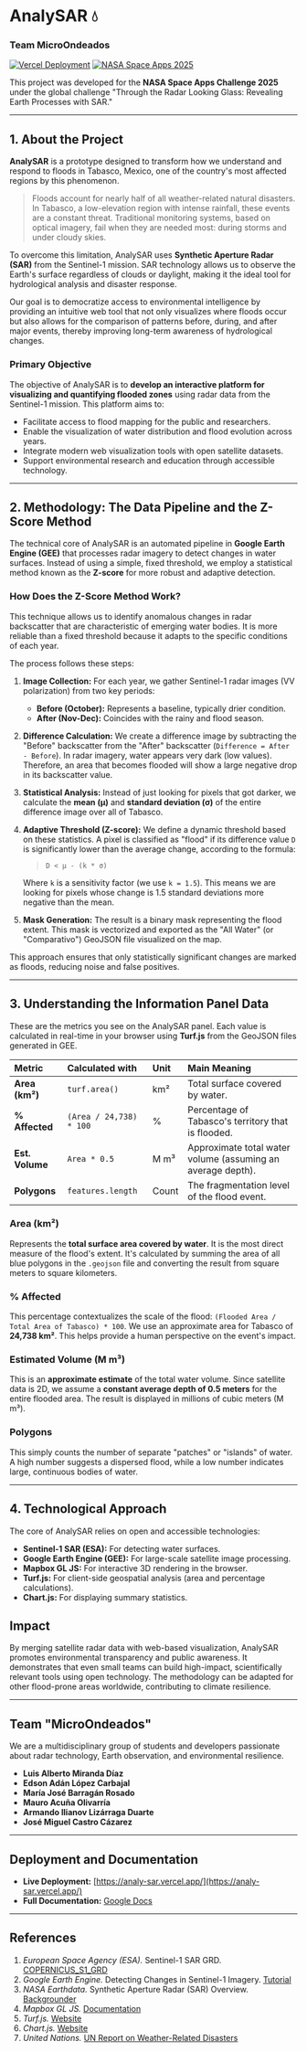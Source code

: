 # AnalySAR 💧
### Team MicroOndeados

[![Vercel Deployment](https://img.shields.io/badge/Deployment-Vercel-black?style=for-the-badge&logo=vercel)](https://analy-sar.vercel.app/)
[![NASA Space Apps 2025](https://img.shields.io/badge/NASA%20Space%20Apps-2025-blue?style=for-the-badge&logo=nasa)](https://www.spaceappschallenge.org/2025/)

This project was developed for the **NASA Space Apps Challenge 2025** under the global challenge "Through the Radar Looking Glass: Revealing Earth Processes with SAR."

---

## 1. About the Project

**AnalySAR** is a prototype designed to transform how we understand and respond to floods in Tabasco, Mexico, one of the country's most affected regions by this phenomenon.

> Floods account for nearly half of all weather-related natural disasters. In Tabasco, a low-elevation region with intense rainfall, these events are a constant threat. Traditional monitoring systems, based on optical imagery, fail when they are needed most: during storms and under cloudy skies.

To overcome this limitation, AnalySAR uses **Synthetic Aperture Radar (SAR)** from the Sentinel-1 mission. SAR technology allows us to observe the Earth's surface regardless of clouds or daylight, making it the ideal tool for hydrological analysis and disaster response.

Our goal is to democratize access to environmental intelligence by providing an intuitive web tool that not only visualizes where floods occur but also allows for the comparison of patterns before, during, and after major events, thereby improving long-term awareness of hydrological changes.

### Primary Objective

The objective of AnalySAR is to **develop an interactive platform for visualizing and quantifying flooded zones** using radar data from the Sentinel-1 mission. This platform aims to:
- Facilitate access to flood mapping for the public and researchers.
- Enable the visualization of water distribution and flood evolution across years.
- Integrate modern web visualization tools with open satellite datasets.
- Support environmental research and education through accessible technology.

---

## 2. Methodology: The Data Pipeline and the Z-Score Method

The technical core of AnalySAR is an automated pipeline in **Google Earth Engine (GEE)** that processes radar imagery to detect changes in water surfaces. Instead of using a simple, fixed threshold, we employ a statistical method known as the **Z-score** for more robust and adaptive detection.

### How Does the Z-Score Method Work?

This technique allows us to identify anomalous changes in radar backscatter that are characteristic of emerging water bodies. It is more reliable than a fixed threshold because it adapts to the specific conditions of each year.

The process follows these steps:

1.  **Image Collection:** For each year, we gather Sentinel-1 radar images (VV polarization) from two key periods:
    - **Before (October):** Represents a baseline, typically drier condition.
    - **After (Nov-Dec):** Coincides with the rainy and flood season.

2.  **Difference Calculation:** We create a difference image by subtracting the "Before" backscatter from the "After" backscatter (`Difference = After - Before`). In radar imagery, water appears very dark (low values). Therefore, an area that becomes flooded will show a large negative drop in its backscatter value.

3.  **Statistical Analysis:** Instead of just looking for pixels that got darker, we calculate the **mean (μ)** and **standard deviation (σ)** of the entire difference image over all of Tabasco.

4.  **Adaptive Threshold (Z-score):** We define a dynamic threshold based on these statistics. A pixel is classified as "flood" if its difference value `D` is significantly lower than the average change, according to the formula:
    > `D < μ - (k * σ)`
    
    Where `k` is a sensitivity factor (we use `k = 1.5`). This means we are looking for pixels whose change is 1.5 standard deviations more negative than the mean.

5.  **Mask Generation:** The result is a binary mask representing the flood extent. This mask is vectorized and exported as the "All Water" (or "Comparativo") GeoJSON file visualized on the map.

This approach ensures that only statistically significant changes are marked as floods, reducing noise and false positives.

---

## 3. Understanding the Information Panel Data

These are the metrics you see on the AnalySAR panel. Each value is calculated in real-time in your browser using **Turf.js** from the GeoJSON files generated in GEE.

| Metric | Calculated with | Unit | Main Meaning |
| :--- | :--- | :--- | :--- |
| **Area (km²)** | `turf.area()` | km² | Total surface covered by water. |
| **% Affected** | `(Area / 24,738) * 100` | % | Percentage of Tabasco's territory that is flooded. |
| **Est. Volume** | `Area * 0.5` | M m³ | Approximate total water volume (assuming an average depth). |
| **Polygons** | `features.length` | Count | The fragmentation level of the flood event. |

### Area (km²)
Represents the **total surface area covered by water**. It is the most direct measure of the flood's extent. It's calculated by summing the area of all blue polygons in the `.geojson` file and converting the result from square meters to square kilometers.

### % Affected
This percentage contextualizes the scale of the flood: `(Flooded Area / Total Area of Tabasco) * 100`. We use an approximate area for Tabasco of **24,738 km²**. This helps provide a human perspective on the event's impact.

### Estimated Volume (M m³)
This is an **approximate estimate** of the total water volume. Since satellite data is 2D, we assume a **constant average depth of 0.5 meters** for the entire flooded area. The result is displayed in millions of cubic meters (M m³).

### Polygons
This simply counts the number of separate "patches" or "islands" of water. A high number suggests a dispersed flood, while a low number indicates large, continuous bodies of water.

---

## 4. Technological Approach

The core of AnalySAR relies on open and accessible technologies:

- **Sentinel-1 SAR (ESA):** For detecting water surfaces.
- **Google Earth Engine (GEE):** For large-scale satellite image processing.
- **Mapbox GL JS:** For interactive 3D rendering in the browser.
- **Turf.js:** For client-side geospatial analysis (area and percentage calculations).
- **Chart.js:** For displaying summary statistics.

## Impact
By merging satellite radar data with web-based visualization, AnalySAR promotes environmental transparency and public awareness. It demonstrates that even small teams can build high-impact, scientifically relevant tools using open technology. The methodology can be adapted for other flood-prone areas worldwide, contributing to climate resilience.

---

## Team "MicroOndeados"
We are a multidisciplinary group of students and developers passionate about radar technology, Earth observation, and environmental resilience.
- **Luis Alberto Miranda Díaz**
- **Edson Adán López Carbajal**
- **María José Barragán Rosado**
- **Mauro Acuña Olivarría**
- **Armando Ilianov Lizárraga Duarte**
- **José Miguel Castro Cázarez**

---

## Deployment and Documentation
- **Live Deployment:** [https://analy-sar.vercel.app/](https://analy-sar.vercel.app/)
- **Full Documentation:** [Google Docs](https://docs.google.com/document/d/1WDu87pxi4sKpKesoL0GBPMWyg1R9JBwowFwL9rcU-yY/edit?usp=sharing)

---

## References
1.  *European Space Agency (ESA).* Sentinel-1 SAR GRD. [COPERNICUS_S1_GRD](https://developers.google.com/earth-engine/datasets/catalog/COPERNICUS_S1_GRD)
2.  *Google Earth Engine.* Detecting Changes in Sentinel-1 Imagery. [Tutorial](https://developers.google.com/earth-engine/tutorials/community/detecting-changes-in-sentinel-1-imagery-pt-1?hl=en)
3.  *NASA Earthdata.* Synthetic Aperture Radar (SAR) Overview. [Backgrounder](https://earthdata.nasa.gov/learn/backgrounders/synthetic-aperture-radar)
4.  *Mapbox GL JS.* [Documentation](https://docs.mapbox.com/mapbox-gl-js/guides)
5.  *Turf.js.* [Website](https://turfjs.org/)
6.  *Chart.js.* [Website](https://www.chartjs.org/)
7.  *United Nations.* [UN Report on Weather-Related Disasters](https://www.un.org/sustainabledevelopment/blog/2015/11/un-report-finds-90-per-cent-of-disasters-are-weather-related/)
